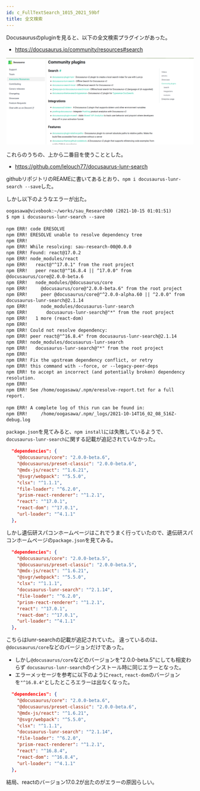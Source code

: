 ```yaml
---
id: c_FullTextSearch_1015_2021_59bf
title: 全文検索
---
```


Docusaurusのpluginを見ると、以下の全文検索プラグインがあった。

- https://docusaurus.io/community/resources#search

![](2021-10-15_00-58.png)


これらのうちの、上から二番目を使うこととした。

- https://github.com/lelouch77/docusaurus-lunr-search


githubリポジトリのREAMEに書いてあるとおり、`npm i docusaurus-lunr-search --save`した。

しかし以下のようなエラーが出た。

```
oogasawa@vivobook:~/works/sau_Research00 (2021-10-15 01:01:51)
$ npm i docusaurus-lunr-search --save

npm ERR! code ERESOLVE
npm ERR! ERESOLVE unable to resolve dependency tree
npm ERR! 
npm ERR! While resolving: sau-research-00@0.0.0
npm ERR! Found: react@17.0.2
npm ERR! node_modules/react
npm ERR!   react@"^17.0.1" from the root project
npm ERR!   peer react@"^16.8.4 || ^17.0.0" from @docusaurus/core@2.0.0-beta.6
npm ERR!   node_modules/@docusaurus/core
npm ERR!     @docusaurus/core@"2.0.0-beta.6" from the root project
npm ERR!     peer @docusaurus/core@"^2.0.0-alpha.60 || ^2.0.0" from docusaurus-lunr-search@2.1.14
npm ERR!     node_modules/docusaurus-lunr-search
npm ERR!       docusaurus-lunr-search@"*" from the root project
npm ERR!   1 more (react-dom)
npm ERR! 
npm ERR! Could not resolve dependency:
npm ERR! peer react@"^16.8.4" from docusaurus-lunr-search@2.1.14
npm ERR! node_modules/docusaurus-lunr-search
npm ERR!   docusaurus-lunr-search@"*" from the root project
npm ERR! 
npm ERR! Fix the upstream dependency conflict, or retry
npm ERR! this command with --force, or --legacy-peer-deps
npm ERR! to accept an incorrect (and potentially broken) dependency resolution.
npm ERR! 
npm ERR! See /home/oogasawa/.npm/eresolve-report.txt for a full report.

npm ERR! A complete log of this run can be found in:
npm ERR!     /home/oogasawa/.npm/_logs/2021-10-14T16_02_08_516Z-debug.log
```



`package.json`を見てみると、`npm install`には失敗しているようで、
`docusaurus-lunr-search`に関する記載が追記されていなかった。


```json
  "dependencies": {
    "@docusaurus/core": "2.0.0-beta.6",
    "@docusaurus/preset-classic": "2.0.0-beta.6",
    "@mdx-js/react": "^1.6.21",
    "@svgr/webpack": "^5.5.0",
    "clsx": "^1.1.1",
    "file-loader": "^6.2.0",
    "prism-react-renderer": "^1.2.1",
    "react": "^17.0.1",
    "react-dom": "^17.0.1",
    "url-loader": "^4.1.1"
  },

```


しかし遺伝研スパコンホームページはこれでうまく行っていたので、遺伝研スパコンホームページの`package.json`を見てみる。

```json
  "dependencies": {
    "@docusaurus/core": "2.0.0-beta.5",
    "@docusaurus/preset-classic": "2.0.0-beta.5",
    "@mdx-js/react": "^1.6.21",
    "@svgr/webpack": "^5.5.0",
    "clsx": "^1.1.1",
    "docusaurus-lunr-search": "^2.1.14",
    "file-loader": "^6.2.0",
    "prism-react-renderer": "^1.2.1",
    "react": "^17.0.1",
    "react-dom": "^17.0.1",
    "url-loader": "^4.1.1"
  },

```

こちらはlunr-searchの記載が追記されていた。
違っているのは、`@docusaurus/core`などのバージョンだけであった。

- しかし`@docusaurus/core`などのバージョンを"2.0.0-beta.5"にしても相変わらず
  `docusaurus-lunr-search`のインストール時に同じエラーとなった。
- エラーメッセージを参考に以下のように`react`, `react-dom`のバージョンを`"^16.8.4"`としたところエラーは出なくなった。


```json
  "dependencies": {
    "@docusaurus/core": "2.0.0-beta.6",
    "@docusaurus/preset-classic": "2.0.0-beta.6",
    "@mdx-js/react": "^1.6.21",
    "@svgr/webpack": "^5.5.0",
    "clsx": "^1.1.1",
    "docusaurus-lunr-search": "^2.1.14",
    "file-loader": "^6.2.0",
    "prism-react-renderer": "^1.2.1",
    "react": "^16.8.4",
    "react-dom": "^16.8.4",
    "url-loader": "^4.1.1"
  },

```

結局、reactのバージョン17.0.2が出たのがエラーの原因らしい。
